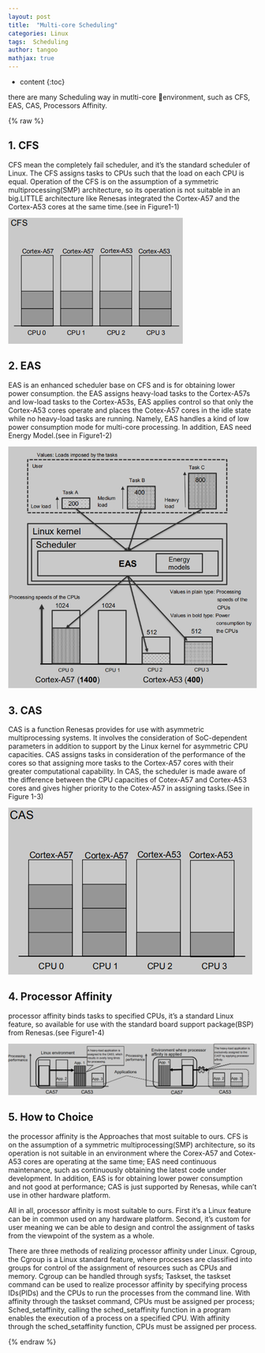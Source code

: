 ```yaml
---
layout: post
title:  "Multi-core Scheduling"
categories: Linux
tags:  Scheduling
author: tangoo
mathjax: true
---
```



* content
{:toc}

there are many Scheduling way in mutlti-core environment, such as CFS, EAS, CAS, Processors Affinity. 






{% raw %}


## 1. CFS

CFS mean the completely fail scheduler, and it’s the standard scheduler of Linux. The CFS assigns tasks to CPUs such that the load on each CPU is equal. Operation of the CFS is on the assumption of a symmetric multiprocessing(SMP) architecture, so its operation is not suitable in an big.LITTLE architecture like Renesas integrated the Cortex-A57 and the Cortex-A53 cores at the same time.(see in Figure1-1)

![alt text](https://github.com/tangaoo/tangaoo.github.io/blob/master/image/2021-04-17-multi-core-scheduling-1-1.png "Figure1-1  CFS Assigning Tasks")

## 2. EAS 

EAS is an enhanced scheduler base on CFS and is for obtaining lower power consumption. the EAS assigns heavy-load tasks to the Cortex-A57s and low-load tasks to the Cortex-A53s, EAS applies control so that only the Cortex-A53 cores operate and places the Cotex-A57 cores in the idle state while no heavy-load tasks are running. Namely, EAS handles a kind of low power consumption mode for multi-core processing. In addition, EAS need Energy Model.(see in Figure1-2)

![alt text](../image/2021-04-17-multi-core-scheduling-1-2.png "Figure 1-2  Schematic View of Applying EAS to the Assignment of Tasks")

## 3. CAS

CAS is a function Renesas provides for use with asymmetric multiprocessing systems. It involves the consideration of SoC-dependent parameters in addition to support by the Linux kernel for asymmetric CPU capacities. CAS assigns tasks in consideration of the performance of the cores so that assigning more tasks to the Cortex-A57 cores with their greater computational capability. In CAS, the scheduler is made aware of the difference between the CPU capacities of Cotex-A57 and Cortex-A53 cores and gives higher priority to the Cotex-A57 in assigning tasks.(See in Figure 1-3)

![alt text](../image/2021-04-17-multi-core-scheduling-1-3.png "Figure1-3  CAS Assigning Tasks")

## 4. Processor Affinity

processor affinity binds tasks to specified CPUs, it’s a standard Linux feature, so available for use with the standard board support package(BSP) from Renesas.(see Figure1-4)

![alt text](../image/2021-04-17-multi-core-scheduling-1-4.png "Figure1-4  Assigning Task without & with Processor Affinity")

## 5. How to Choice

the processor affinity is the Approaches that most suitable to ours. CFS is on the assumption of a symmetric multiprocessing(SMP) architecture, so its operation is not suitable in an environment where the Corex-A57 and Cotex-A53 cores are operating at the same time; EAS need continuous maintenance, such as continuously obtaining the latest code under development. In addition, EAS is for obtaining lower power consumption and not good at performance; CAS is just supported by Renesas, while can’t use in other hardware platform.

All in all, processor affinity is most suitable to ours. First it’s a Linux feature can be in common used on any hardware platform. Second, it’s custom for user meaning we can be able to design and control the assignment of tasks from the viewpoint of the system as a whole.

There are three methods of realizing processor affinity under Linux. Cgroup, the Cgroup is a Linux standard feature, where processes are classified into groups for control of the assignment of resources such as CPUs and memory. Cgroup can be handled through sysfs; Taskset, the taskset command can be used to realize processor affinity by specifying process IDs(PIDs) and the CPUs to run the processes from the command line. With affinity through the taskset command, CPUs must be assigned per process; Sched_setaffinity, calling the sched_setaffinity function in a program enables the execution of a process on a specified CPU. With affinity through the sched_setaffinity function, CPUs must be assigned per process.

{% endraw %}